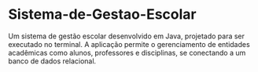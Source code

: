 # Sistema-de-Gestao-Escolar
Um sistema de gestão escolar desenvolvido em Java, projetado para ser executado no terminal. A aplicação permite o gerenciamento de entidades acadêmicas como alunos, professores e disciplinas, se conectando a um banco de dados relacional.
